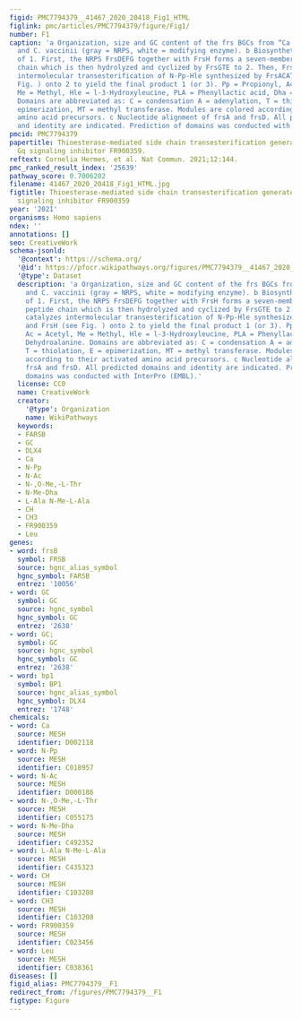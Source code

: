 ```yaml
---
figid: PMC7794379__41467_2020_20418_Fig1_HTML
figlink: pmc/articles/PMC7794379/figure/Fig1/
number: F1
caption: 'a Organization, size and GC content of the frs BGCs from “Ca. B. crenata”
  and C. vaccinii (gray = NRPS, white = modifying enzyme). b Biosynthetic pathway
  of 1. First, the NRPS FrsDEFG together with FrsH forms a seven-membered linear peptide
  chain which is then hydrolyzed and cyclized by FrsGTE to 2. Then, FrsATE catalyzes
  intermolecular transesterification of N-Pp-Hle synthesized by FrsACAT and FrsH (see
  Fig. ) onto 2 to yield the final product 1 (or 3). Pp = Propionyl, Ac = Acetyl,
  Me = Methyl, Hle = l-3-Hydroxyleucine, PLA = Phenyllactic acid, Dha = Dehydroalanine.
  Domains are abbreviated as: C = condensation A = adenylation, T = thiolation, E =
  epimerization, MT = methyl transferase. Modules are colored according to their activated
  amino acid precursors. c Nucleotide alignment of frsA and frsD. All predicted domains
  and identity are indicated. Prediction of domains was conducted with InterPro (EMBL).'
pmcid: PMC7794379
papertitle: Thioesterase-mediated side chain transesterification generates potent
  Gq signaling inhibitor FR900359.
reftext: Cornelia Hermes, et al. Nat Commun. 2021;12:144.
pmc_ranked_result_index: '25639'
pathway_score: 0.7006202
filename: 41467_2020_20418_Fig1_HTML.jpg
figtitle: Thioesterase-mediated side chain transesterification generates potent Gq
  signaling inhibitor FR900359
year: '2021'
organisms: Homo sapiens
ndex: ''
annotations: []
seo: CreativeWork
schema-jsonld:
  '@context': https://schema.org/
  '@id': https://pfocr.wikipathways.org/figures/PMC7794379__41467_2020_20418_Fig1_HTML.html
  '@type': Dataset
  description: 'a Organization, size and GC content of the frs BGCs from “Ca. B. crenata”
    and C. vaccinii (gray = NRPS, white = modifying enzyme). b Biosynthetic pathway
    of 1. First, the NRPS FrsDEFG together with FrsH forms a seven-membered linear
    peptide chain which is then hydrolyzed and cyclized by FrsGTE to 2. Then, FrsATE
    catalyzes intermolecular transesterification of N-Pp-Hle synthesized by FrsACAT
    and FrsH (see Fig. ) onto 2 to yield the final product 1 (or 3). Pp = Propionyl,
    Ac = Acetyl, Me = Methyl, Hle = l-3-Hydroxyleucine, PLA = Phenyllactic acid, Dha =
    Dehydroalanine. Domains are abbreviated as: C = condensation A = adenylation,
    T = thiolation, E = epimerization, MT = methyl transferase. Modules are colored
    according to their activated amino acid precursors. c Nucleotide alignment of
    frsA and frsD. All predicted domains and identity are indicated. Prediction of
    domains was conducted with InterPro (EMBL).'
  license: CC0
  name: CreativeWork
  creator:
    '@type': Organization
    name: WikiPathways
  keywords:
  - FARSB
  - GC
  - DLX4
  - Ca
  - N-Pp
  - N-Ac
  - N-,O-Me,-L-Thr
  - N-Me-Dha
  - L-Ala N-Me-L-Ala
  - CH
  - CH3
  - FR900359
  - Leu
genes:
- word: frsB
  symbol: FRSB
  source: hgnc_alias_symbol
  hgnc_symbol: FARSB
  entrez: '10056'
- word: GC
  symbol: GC
  source: hgnc_symbol
  hgnc_symbol: GC
  entrez: '2638'
- word: GC;
  symbol: GC
  source: hgnc_symbol
  hgnc_symbol: GC
  entrez: '2638'
- word: bp1
  symbol: BP1
  source: hgnc_alias_symbol
  hgnc_symbol: DLX4
  entrez: '1748'
chemicals:
- word: Ca
  source: MESH
  identifier: D002118
- word: N-Pp
  source: MESH
  identifier: C018957
- word: N-Ac
  source: MESH
  identifier: D000186
- word: N-,O-Me,-L-Thr
  source: MESH
  identifier: C055175
- word: N-Me-Dha
  source: MESH
  identifier: C492352
- word: L-Ala N-Me-L-Ala
  source: MESH
  identifier: C435323
- word: CH
  source: MESH
  identifier: C103208
- word: CH3
  source: MESH
  identifier: C103208
- word: FR900359
  source: MESH
  identifier: C023456
- word: Leu
  source: MESH
  identifier: C038361
diseases: []
figid_alias: PMC7794379__F1
redirect_from: /figures/PMC7794379__F1
figtype: Figure
---
```

